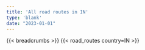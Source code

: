 ```yaml
---
title: 'All road routes in IN'
type: 'blank'
date: "2023-01-01"
---
```


{{< breadcrumbs >}}
{{< road_routes country=IN >}}
